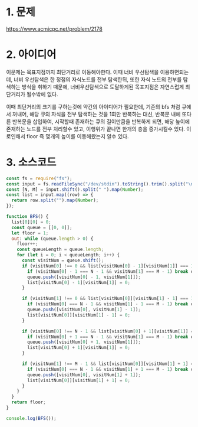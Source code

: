 # 1. 문제

https://www.acmicpc.net/problem/2178

# 2. 아이디어

이문제는 목표지점까지 최단거리로 이동해야한다. 이때 너비 우선탐색을 이용하면되는데, 너비 우선탐색은 한 정점의 자식노드를 전부 탐색한뒤, 또한 자식 노드의 전부를 탐색하는 방식을 취하기 때문에, 너비우선탐색으로 도달하게된 목표지점은 자연스럽게 최단거리가 될수밖에 없다.

이때 최단거리의 크기를 구하는것에 약간의 아이디어가 필요한데, 기존의 bfs 처럼 큐에서 꺼내어, 해당 큐의 자식을 전부 탐색하는 것을 1회만 반복하는 대신, 반복문 내에 또다른 반복문을 삽입하여, 시작할때 존재하는 큐의 길이만큼을 반복하게 되면, 해당 높이에 존재하는 노드를 전부 처리할수 있고, 이행위가 끝나면 한개의 층을 증가시킬수 있다. 이로인해서 floor 즉 몇개의 높이를 이동해왔는지 알수 있다.

# 3. 소스코드

```javascript
const fs = require("fs");
const input = fs.readFileSync("/dev/stdin").toString().trim().split("\n");
const [N, M] = input.shift().split(" ").map(Number);
const list = input.map((row) => {
  return row.split("").map(Number);
});

function BFS() {
  list[0][0] = 0;
  const queue = [[0, 0]];
  let floor = 1;
  out: while (queue.length > 0) {
    floor++;
    const queueLength = queue.length;
    for (let i = 0; i < queueLength; i++) {
      const visitNum = queue.shift();
      if (visitNum[0] !== 0 && list[visitNum[0] - 1][visitNum[1]] === 1) {
        if (visitNum[0] - 1 === N - 1 && visitNum[1] === M - 1) break out;
        queue.push([visitNum[0] - 1, visitNum[1]]);
        list[visitNum[0] - 1][visitNum[1]] = 0;
      }

      if (visitNum[1] !== 0 && list[visitNum[0]][visitNum[1] - 1] === 1) {
        if (visitNum[0] === N - 1 && visitNum[1] - 1 === M - 1) break out;
        queue.push([visitNum[0], visitNum[1] - 1]);
        list[visitNum[0]][visitNum[1] - 1] = 0;
      }

      if (visitNum[0] !== N - 1 && list[visitNum[0] + 1][visitNum[1]] === 1) {
        if (visitNum[0] + 1 === N - 1 && visitNum[1] === M - 1) break out;
        queue.push([visitNum[0] + 1, visitNum[1]]);
        list[visitNum[0] + 1][visitNum[1]] = 0;
      }

      if (visitNum[1] !== M - 1 && list[visitNum[0]][visitNum[1] + 1] === 1) {
        if (visitNum[0] === N - 1 && visitNum[1] + 1 === M - 1) break out;
        queue.push([visitNum[0], visitNum[1] + 1]);
        list[visitNum[0]][visitNum[1] + 1] = 0;
      }
    }
  }
  return floor;
}

console.log(BFS());
```

